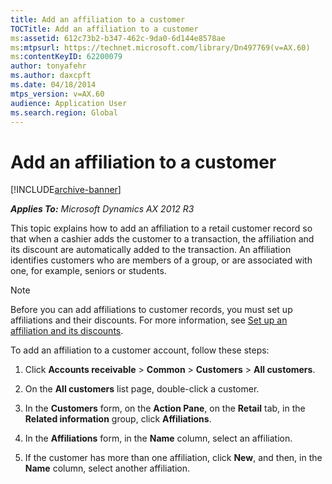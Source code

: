 ```yaml
---
title: Add an affiliation to a customer
TOCTitle: Add an affiliation to a customer
ms:assetid: 612c73b2-b347-462c-9da0-6d144e8578ae
ms:mtpsurl: https://technet.microsoft.com/library/Dn497769(v=AX.60)
ms:contentKeyID: 62200079
author: tonyafehr
ms.author: daxcpft
ms.date: 04/18/2014
mtps_version: v=AX.60
audience: Application User
ms.search.region: Global
---
```


# Add an affiliation to a customer 


[!INCLUDE[archive-banner](includes/archive-banner.md)]


_**Applies To:** Microsoft Dynamics AX 2012 R3_

This topic explains how to add an affiliation to a retail customer record so that when a cashier adds the customer to a transaction, the affiliation and its discount are automatically added to the transaction. An affiliation identifies customers who are members of a group, or are associated with one, for example, seniors or students.


> [!NOTE]
> <P>Before you can add affiliations to customer records, you must set up affiliations and their discounts. For more information, see <A href="set-up-an-affiliation-and-its-discounts.md">Set up an affiliation and its discounts</A>.</P>



To add an affiliation to a customer account, follow these steps:

1.  Click **Accounts receivable** \> **Common** \> **Customers** \> **All customers**.

2.  On the **All customers** list page, double-click a customer.

3.  In the **Customers** form, on the **Action Pane**, on the **Retail** tab, in the **Related information** group, click **Affiliations**.

4.  In the **Affiliations** form, in the **Name** column, select an affiliation.

5.  If the customer has more than one affiliation, click **New**, and then, in the **Name** column, select another affiliation.

  


